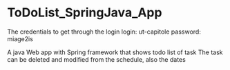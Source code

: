 # ToDoList_SpringJava_App

The credentials to get through the login
login: ut-capitole
password: miage2is

A java Web app with Spring framework that shows todo list of task
The task can be deleted and modified from the schedule, also the dates
